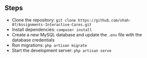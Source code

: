 ## Steps

- Clone the repository: `git clone https://github.com/shah-07/Assignments-Interactive-Cares.git`
- Install dependencies: `composer install`
- Create a new MySQL database and update the `.env` file with the database credentials
- Run migrations: `php artisan migrate`
- Start the development server: `php artisan serve`

